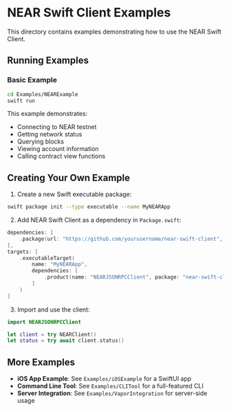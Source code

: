 # NEAR Swift Client Examples

This directory contains examples demonstrating how to use the NEAR Swift Client.

## Running Examples

### Basic Example

```bash
cd Examples/NEARExample
swift run
```

This example demonstrates:
- Connecting to NEAR testnet
- Getting network status
- Querying blocks
- Viewing account information
- Calling contract view functions

## Creating Your Own Example

1. Create a new Swift executable package:
```bash
swift package init --type executable --name MyNEARApp
```

2. Add NEAR Swift Client as a dependency in `Package.swift`:
```swift
dependencies: [
    .package(url: "https://github.com/yourusername/near-swift-client", from: "1.0.0")
],
targets: [
    .executableTarget(
        name: "MyNEARApp",
        dependencies: [
            .product(name: "NEARJSONRPCClient", package: "near-swift-client")
        ]
    )
]
```

3. Import and use the client:
```swift
import NEARJSONRPCClient

let client = try NEARClient()
let status = try await client.status()
```

## More Examples

- **iOS App Example**: See `Examples/iOSExample` for a SwiftUI app
- **Command Line Tool**: See `Examples/CLITool` for a full-featured CLI
- **Server Integration**: See `Examples/VaporIntegration` for server-side usage